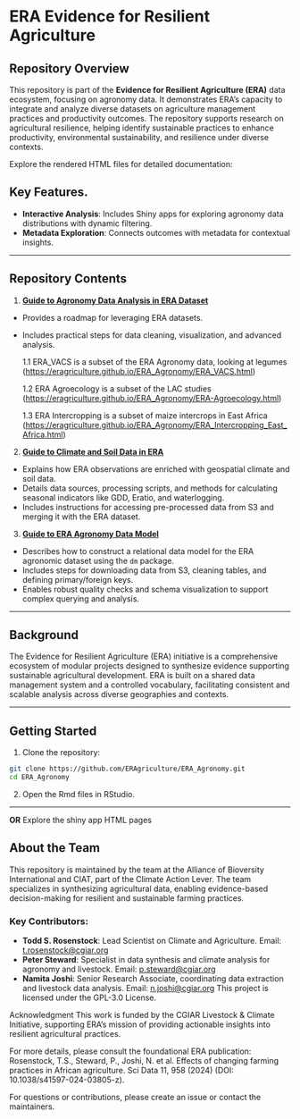 # ERA Evidence for Resilient Agriculture

## Repository Overview
This repository is part of the **Evidence for Resilient Agriculture (ERA)** data ecosystem, focusing on agronomy data. It demonstrates ERA’s capacity to integrate and analyze diverse datasets on agriculture management practices and productivity outcomes. The repository supports research on agricultural resilience, helping identify sustainable practices to enhance productivity, environmental sustainability, and resilience under diverse contexts.

Explore the rendered HTML files for detailed documentation:


## Key Features.
- **Interactive Analysis**: Includes Shiny apps for exploring agronomy data distributions with dynamic filtering.
- **Metadata Exploration**: Connects outcomes with metadata for contextual insights.
---
## Repository Contents
1. [**Guide to Agronomy Data Analysis in ERA Dataset**](https://eragriculture.github.io/ERA_Agronomy/ERA-User-Guide.html)
- Provides a roadmap for leveraging ERA datasets.
- Includes practical steps for data cleaning, visualization, and advanced analysis.

    1.1 ERA_VACS is a subset of the ERA Agronomy data, looking at legumes (https://eragriculture.github.io/ERA_Agronomy/ERA_VACS.html)
  
    1.2 ERA Agroecology is a subset of the LAC studies (https://eragriculture.github.io/ERA_Agronomy/ERA-Agroecology.html)
    
    1.3 ERA Intercropping is a subset of maize intercrops in East Africa (https://eragriculture.github.io/ERA_Agronomy/ERA_Intercropping_East_Africa.html)

2. **[Guide to Climate and Soil Data in ERA](https://eragriculture.github.io/ERA_Agronomy/ERA%20Climate%20and%20Soils.html)**  
- Explains how ERA observations are enriched with geospatial climate and soil data.  
- Details data sources, processing scripts, and methods for calculating seasonal indicators like GDD, Eratio, and waterlogging.  
- Includes instructions for accessing pre-processed data from S3 and merging it with the ERA dataset.

3. **[Guide to ERA Agronomy Data Model](https://eragriculture.github.io/ERA_Agronomy/ERA-Create-Agronomy-Data-Model.html)**  
- Describes how to construct a relational data model for the ERA agronomic dataset using the `dm` package.  
- Includes steps for downloading data from S3, cleaning tables, and defining primary/foreign keys.  
- Enables robust quality checks and schema visualization to support complex querying and analysis.

---
## Background

The Evidence for Resilient Agriculture (ERA) initiative is a comprehensive ecosystem of modular projects designed to synthesize evidence supporting sustainable agricultural development. ERA is built on a shared data management system and a controlled vocabulary, facilitating consistent and scalable analysis across diverse geographies and contexts.

---

## Getting Started
1. Clone the repository:
```bash
git clone https://github.com/ERAgriculture/ERA_Agronomy.git
cd ERA_Agronomy
```

2. Open the Rmd files in RStudio.

----
**OR**
Explore the shiny app HTML pages

## About the Team
This repository is maintained by the team at the Alliance of Bioversity International and CIAT, part of the Climate Action Lever. The team specializes in synthesizing agricultural data, enabling evidence-based decision-making for resilient and sustainable farming practices.

### Key Contributors:
- **Todd S. Rosenstock**: Lead Scientist on Climate and Agriculture. Email: t.rosenstock@cgiar.org
- **Peter Steward**: Specialist in data synthesis and climate analysis for agronomy and livestock. Email: p.steward@cgiar.org
- **Namita Joshi**: Senior Research Associate, coordinating data extraction and livestock data analysis. Email: n.joshi@cgiar.org
This project is licensed under the GPL-3.0 License.

Acknowledgment
This work is funded by the CGIAR Livestock & Climate Initiative, supporting ERA’s mission of providing actionable insights into resilient agricultural practices.

For more details, please consult the foundational ERA publication:
Rosenstock, T.S., Steward, P., Joshi, N. et al. Effects of changing farming practices in African agriculture. Sci Data 11, 958 (2024)
(DOI: 10.1038/s41597-024-03805-z).

For questions or contributions, please create an issue or contact the maintainers.

